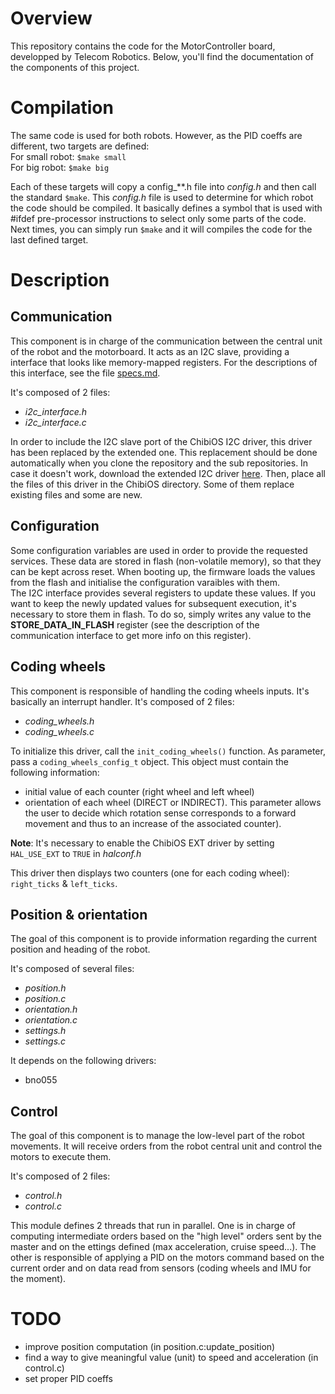 # Overview
This repository contains the code for the MotorController board, developped
by Telecom Robotics.
Below, you'll find the documentation of the components of this project.

# Compilation
The same code is used for both robots. However, as the PID coeffs are different,
two targets are defined:  
For small robot: ```$make small```  
For big robot: ```$make big```

Each of these targets will copy a config_\*\*.h file into *config.h* and then call
the standard ```$make```.
This *config.h* file is used to determine for which robot the code should be
compiled. It basically defines a symbol that is used with #ifdef pre-processor
instructions to select only some parts of the code.
Next times, you can simply run ```$make``` and it will compiles the code for the last
defined target.

# Description
## Communication
This component is in charge of the communication between the central unit of the
robot and the motorboard. It acts as an I2C slave, providing a interface that
looks like memory-mapped registers. For the descriptions of this interface, see
the file [specs.md](./specs.md).

It's composed of 2 files:
   - *i2c_interface.h*
   - *i2c_interface.c*

In order to include the I2C slave port of the ChibiOS I2C driver, this driver has
been replaced by the extended one. This replacement should be done automatically
when you clone the repository and the sub repositories. In case it doesn't work,
download the extended I2C driver [here](http://www.chibios.com/forum/download/file.php?id=1131&sid=bc734dbc0c5a781fb2b4d3acb146bdec).
Then, place all the files of this driver in the ChibiOS directory. Some of them
replace existing files and some are new.

## Configuration
Some configuration variables are used in order to provide the requested services.
These data are stored in flash (non-volatile memory), so that they can be kept across
reset. When booting up, the firmware loads the values from the flash and initialise
the configuration varaibles with them.  
The I2C interface provides several registers to update these values.
If you want to keep the newly updated values for subsequent execution, it's necessary
to store them in flash. To do so, simply writes any value to the **STORE_DATA_IN_FLASH**
register (see the description of the communication interface to get more info on this
register).

## Coding wheels
This component is responsible of handling the coding wheels inputs. It's basically
an interrupt handler.
It's composed of 2 files:
   - *coding_wheels.h*
   - *coding_wheels.c*

To initialize this driver, call the ```init_coding_wheels()``` function. As
parameter, pass a `coding_wheels_config_t` object. This object must contain the
following information:
   - initial value of each counter (right wheel and left wheel)
   - orientation of each wheel (DIRECT or INDIRECT). This parameter allows the user
     to decide which rotation sense corresponds to a forward movement and thus to
     an increase of the associated counter).

**Note**: It's necessary to enable the ChibiOS EXT driver by setting `HAL_USE_EXT` to
`TRUE` in *halconf.h*

This driver then displays two counters (one for each coding wheel): `right_ticks`
& `left_ticks`.

## Position & orientation
The goal of this component is to provide information regarding the current position
and heading of the robot.

It's composed of several files:
   - *position.h*
   - *position.c*
   - *orientation.h*
   - *orientation.c*
   - *settings.h*
   - *settings.c*

It depends on the following drivers:
   - bno055

## Control
The goal of this component is to manage the low-level part of the robot movements.
It will receive orders from the robot central unit and control the motors to
execute them.

It's composed of 2 files:
   - *control.h*
   - *control.c*

This module defines 2 threads that run in parallel. One is in charge of computing
intermediate orders based on the "high level" orders sent by the master and on the
ettings defined (max acceleration, cruise speed...). The other is responsible of
applying a PID on the motors command based on the current order and on data read
from sensors (coding wheels and IMU for the moment).

# TODO
  - improve position computation (in position.c:update_position)
  - find a way to give meaningful value (unit) to speed and acceleration (in control.c)
  - set proper PID coeffs
